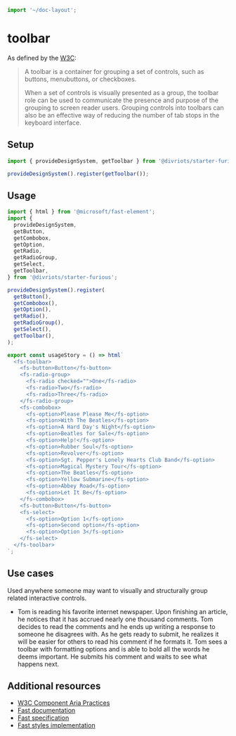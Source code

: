 ```js script
import '~/doc-layout';
```

# toolbar

As defined by the [W3C](https://w3c.github.io/aria-practices/#toolbar):

> A toolbar is a container for grouping a set of controls, such as buttons, menubuttons, or checkboxes.
>
> When a set of controls is visually presented as a group, the toolbar role can be used to communicate the presence and purpose of the grouping to screen reader users. Grouping controls into toolbars can also be an effective way of reducing the number of tab stops in the keyboard interface.

## Setup

```ts
import { provideDesignSystem, getToolbar } from '@divriots/starter-furious';

provideDesignSystem().register(getToolbar());
```

## Usage

```js preview-story
import { html } from '@microsoft/fast-element';
import {
  provideDesignSystem,
  getButton,
  getCombobox,
  getOption,
  getRadio,
  getRadioGroup,
  getSelect,
  getToolbar,
} from '@divriots/starter-furious';

provideDesignSystem().register(
  getButton(),
  getCombobox(),
  getOption(),
  getRadio(),
  getRadioGroup(),
  getSelect(),
  getToolbar(),
);

export const usageStory = () => html`
  <fs-toolbar>
    <fs-button>Button</fs-button>
    <fs-radio-group>
      <fs-radio checked="">One</fs-radio>
      <fs-radio>Two</fs-radio>
      <fs-radio>Three</fs-radio>
    </fs-radio-group>
    <fs-combobox>
      <fs-option>Please Please Me</fs-option>
      <fs-option>With The Beatles</fs-option>
      <fs-option>A Hard Day's Night</fs-option>
      <fs-option>Beatles for Sale</fs-option>
      <fs-option>Help!</fs-option>
      <fs-option>Rubber Soul</fs-option>
      <fs-option>Revolver</fs-option>
      <fs-option>Sgt. Pepper's Lonely Hearts Club Band</fs-option>
      <fs-option>Magical Mystery Tour</fs-option>
      <fs-option>The Beatles</fs-option>
      <fs-option>Yellow Submarine</fs-option>
      <fs-option>Abbey Road</fs-option>
      <fs-option>Let It Be</fs-option>
    </fs-combobox>
    <fs-button>Button</fs-button>
    <fs-select>
      <fs-option>Option 1</fs-option>
      <fs-option>Second option</fs-option>
      <fs-option>Option 3</fs-option>
    </fs-select>
  </fs-toolbar>
`;
```

## Use cases

Used anywhere someone may want to visually and structurally group related interactive controls.

- Tom is reading his favorite internet newspaper. Upon finishing an article, he notices that it has accrued nearly one thousand comments. Tom decides to read the comments and he ends up writing a response to someone he disagrees with. As he gets ready to submit, he realizes it will be easier for others to read his comment if he formats it. Tom sees a toolbar with formatting options and is able to bold all the words he deems important. He submits his comment and waits to see what happens next.

## Additional resources

- [W3C Component Aria Practices](https://w3c.github.io/aria-practices/#toolbar)
- [Fast documentation](https://github.com/microsoft/fast/blob/master/packages/web-components/fast-foundation/src/toolbar/README.md)
- [Fast specification](https://github.com/microsoft/fast/blob/master/packages/web-components/fast-foundation/src/toolbar/toolbar.spec.md)
- [Fast styles implementation](https://github.com/microsoft/fast/blob/master/packages/web-components/fast-components/src/toolbar/toolbar.styles.ts)
